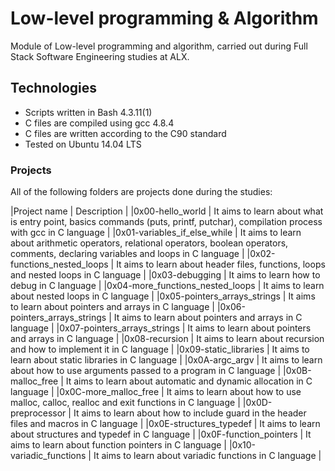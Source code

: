# Low-level programming & Algorithm
Module of Low-level programming and algorithm, carried out during Full Stack Software Engineering studies at ALX.

## Technologies
* Scripts written in Bash 4.3.11(1)
* C files are compiled using gcc 4.8.4
* C files are written according to the C90 standard
* Tested on Ubuntu 14.04 LTS
### Projects
All of the following folders are projects done during the studies:

|Project name |	Description |
|0x00-hello_world |	It aims to learn about what is entry point, basics commands (puts, printf, putchar), compilation process with gcc in C language |
|0x01-variables_if_else_while |	It aims to learn about arithmetic operators, relational operators, boolean operators, comments, declaring variables and loops in C language |
|0x02-functions_nested_loops |	It aims to learn about header files, functions, loops and nested loops in C language |
|0x03-debugging |	It aims to learn how to debug in C language |
|0x04-more_functions_nested_loops |	It aims to learn about nested loops in C language |
|0x05-pointers_arrays_strings |	It aims to learn about pointers and arrays in C language |
|0x06-pointers_arrays_strings |	It aims to learn about pointers and arrays in C language |
|0x07-pointers_arrays_strings |	It aims to learn about pointers and arrays in C language |
|0x08-recursion |	It aims to learn about recursion and how to implement it in C language |
|0x09-static_libraries |	It aims to learn about static libraries in C language |
|0x0A-argc_argv |	It aims to learn about how to use arguments passed to a program in C language |
|0x0B-malloc_free	 | It aims to learn about automatic and dynamic allocation in C language |
|0x0C-more_malloc_free |	It aims to learn about how to use malloc, calloc, realloc and exit functions in C language |
|0x0D-preprocessor	 | It aims to learn about how to include guard in the header files and macros in C language |
|0x0E-structures_typedef |	It aims to learn about structures and typedef in C language |
|0x0F-function_pointers | 	It aims to learn about function pointers in C language |
|0x10-variadic_functions |	It aims to learn about variadic functions in C language |
